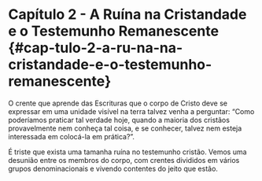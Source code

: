 # Capítulo 2 - A Ruína na Cristandade e o Testemunho Remanescente {#cap-tulo-2-a-ru-na-na-cristandade-e-o-testemunho-remanescente}

O crente que aprende das Escrituras que o corpo de Cristo deve se expressar em uma unidade visível na terra talvez venha a perguntar: “Como poderíamos praticar tal verdade hoje, quando a maioria dos cristãos provavelmente nem conheça tal coisa, e se conhecer, talvez nem esteja interessada em colocá-la em prática?”.

É triste que exista uma tamanha ruína no testemunho cristão. Vemos uma desunião entre os membros do corpo, com crentes divididos em vários grupos denominacionais e vivendo contentes do jeito que estão.